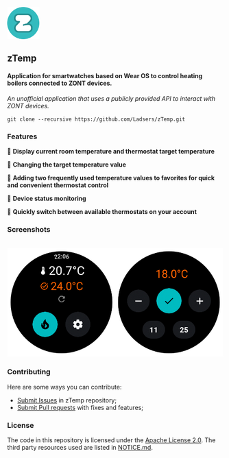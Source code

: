 <img src="https://raw.githubusercontent.com/Ladsers/zTemp/main/.github/readme/ztemp_logo.svg" width="75" height="75">

## zTemp
#### Application for smartwatches based on Wear OS to control heating boilers connected to ZONT devices.
*An unofficial application that uses a publicly provided API to interact with ZONT devices.*

```
git clone --recursive https://github.com/Ladsers/zTemp.git
```

### Features
🔸 **Display current room temperature and thermostat target temperature** </br>

🔸 **Changing the target temperature value** </br>

🔸 **Adding two frequently used temperature values to favorites for quick and convenient thermostat control** </br>

🔸 **Device status monitoring** </br>

🔸 **Quickly switch between available thermostats on your account** </br>


### Screenshots
</br>
<img src="https://raw.githubusercontent.com/Ladsers/zTemp/main/.github/readme/ztemp_screen_github.jpg" width="600">

### Contributing
Here are some ways you can contribute:
+ [Submit Issues](https://github.com/Ladsers/zTemp/issues/new) in zTemp repository;
+ [Submit Pull requests](https://github.com/Ladsers/zTemp/pulls) with fixes and features;

### License
The code in this repository is licensed under the [Apache License 2.0](https://github.com/Ladsers/zTemp/blob/main/LICENSE). The third party resources used are listed in [NOTICE.md](https://github.com/Ladsers/zTemp/blob/main/NOTICE.md).
